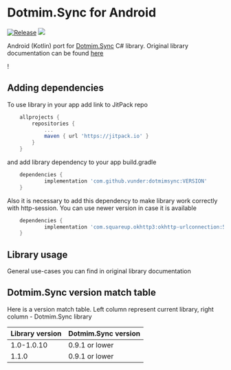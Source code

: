 # Dotmim.Sync for Android

[![Release](https://jitpack.io/v/vunder/dotmimsync.svg)](https://jitpack.io/vunder/dotmimsync)
[![](https://jitci.com/gh/vunder/dotmimsync/svg)](https://jitci.com/gh/vunder/dotmimsync)

Android (Kotlin) port for [Dotmim.Sync](https://github.com/Mimetis/Dotmim.Sync) C# library. Original library documentation can be found [here](https://dotmimsync.readthedocs.io/)

!
## Adding dependencies
To use library in your app add link to JitPack repo

```gradle
    allprojects {
        repositories {
            ...
            maven { url 'https://jitpack.io' }
        }
    }
```
and add library dependency to your app build.gradle
```gradle
    dependencies {
            implementation 'com.github.vunder:dotmimsync:VERSION'
    }
```

Also it is necessary to add this dependency to make library work correctly with http-session. You can use newer version in case it is available
```gradle
    dependencies {
            implementation 'com.squareup.okhttp3:okhttp-urlconnection:5.0.0-alpha.2'
    }
```


## Library usage
General use-cases you can find in original library documentation


## Dotmim.Sync version match table
Here is a version match table. Left column represent current library, right column - Dotmim.Sync library

|Library version|Dotmim.Sync version|
|-|-|
|1.0-1.0.10|0.9.1 or lower|
|1.1.0|0.9.1 or lower|

